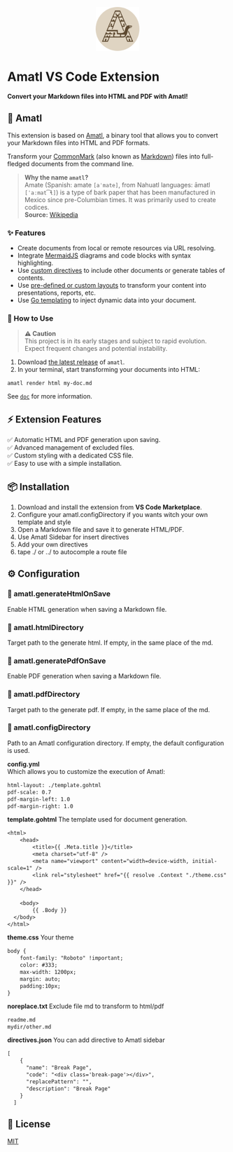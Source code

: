 <p align="center">
  <img src="./template/logo.png" style="height:100px" />
</p>

# Amatl VS Code Extension  

**Convert your Markdown files into HTML and PDF with Amatl!**  

## 📜 Amatl

This extension is based on [Amatl](https://github.com/Bornholm/amatl), a binary tool that allows you to convert your Markdown files into HTML and PDF formats.

Transform your [CommonMark](https://commonmark.org/) (also known as [Markdown](https://en.wikipedia.org/wiki/Markdown)) files into full-fledged documents from the command line.

> **Why the name `amatl`?**  
> Amate (Spanish: amate `[aˈmate]`, from Nahuatl languages: āmatl `[ˈaːmat͡ɬ]`) is a type of bark paper that has been manufactured in Mexico since pre-Columbian times. It was primarily used to create codices.  
> **Source:** [Wikipedia](https://en.wikipedia.org/wiki/Amate)

### ✨ Features

- Create documents from local or remote resources via URL resolving.
- Integrate [MermaidJS](https://mermaid.js.org/) diagrams and code blocks with syntax highlighting.
- Use [custom directives](https://github.com/Bornholm/amatl/tree/master/doc/directives/README.md) to include other documents or generate tables of contents.
- Use [pre-defined or custom layouts](https://github.com/Bornholm/amatl/tree/master/doc/layouts/README.md) to transform your content into presentations, reports, etc.
- Use [Go templating](https://github.com/Bornholm/amatl/tree/master/doc/templating/README.md) to inject dynamic data into your document.

### 🚀 How to Use

> **⚠ Caution**  
> This project is in its early stages and subject to rapid evolution. Expect frequent changes and potential instability.

1. Download [the latest release](https://github.com/Bornholm/amatl/releases/latest) of `amatl`.
2. In your terminal, start transforming your documents into HTML:

```shell
amatl render html my-doc.md
```

See [`doc`](https://github.com/Bornholm/amatl/tree/master/doc/README.md) for more information.

## ⚡ Extension Features
✅ Automatic HTML and PDF generation upon saving.  
✅ Advanced management of excluded files.  
✅ Custom styling with a dedicated CSS file.  
✅ Easy to use with a simple installation.  

## 📦 Installation  
1. Download and install the extension from **VS Code Marketplace**.  
2. Configure your amatl.configDirectory if you wants witch your own template and style
3. Open a Markdown file and save it to generate HTML/PDF.  
4. Use Amatl Sidebar for insert directives
5. Add your own directives
6. tape ./ or ../ to autocomple a route file

## ⚙️ Configuration  

### 📝 amatl.generateHtmlOnSave
Enable HTML generation when saving a Markdown file.

### 📂 amatl.htmlDirectory
Target path to the generate html. If empty, in the same place of the md.

### 📄 amatl.generatePdfOnSave
Enable PDF generation when saving a Markdown file.

### 📂 amatl.pdfDirectory
Target path to the generate pdf. If empty, in the same place of the md.

### 📂 amatl.configDirectory
Path to an Amatl configuration directory. If empty, the default configuration is used.

**config.yml**  
Which allows you to customize the execution of Amatl:
```
html-layout: ./template.gohtml
pdf-scale: 0.7
pdf-margin-left: 1.0
pdf-margin-right: 1.0
```

**template.gohtml**
The template used for document generation.
```
<html>
	<head>
		<title>{{ .Meta.title }}</title>
		<meta charset="utf-8" />
		<meta name="viewport" content="width=device-width, initial-scale=1" />
		<link rel="stylesheet" href="{{ resolve .Context "./theme.css" }}" />
  	</head>
  	
	<body>
    	{{ .Body }}
  </body>
</html>
```

**theme.css**
Your theme
```
body {
	font-family: "Roboto" !important;
	color: #333;	
    max-width: 1200px;
    margin: auto;
    padding:10px;
}
```

**noreplace.txt**
Exclude file md to transform to html/pdf
```
readme.md
mydir/other.md
```

**directives.json**
You can add directive to Amatl sidebar
```
[
    {
      "name": "Break Page",
      "code": "<div class='break-page'></div>",
      "replacePattern": "",
      "description": "Break Page"
    }
  ]
```


## 📜 License  
[MIT](./LICENSE)

